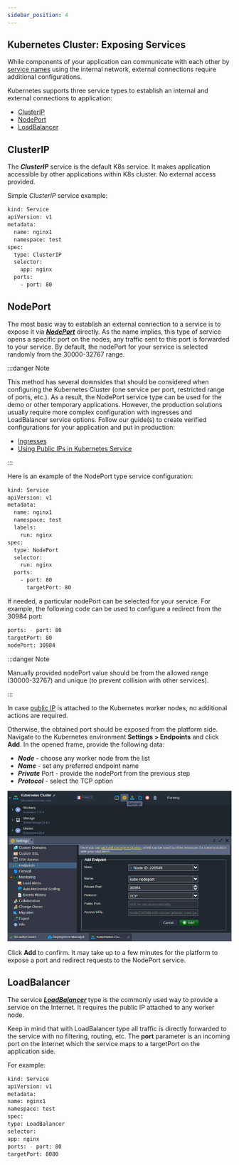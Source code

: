 ```yaml
---
sidebar_position: 4
---
```


## Kubernetes Cluster: Exposing Services

While components of your application can communicate with each other by [service names](https://cloudmydc.com/) using the internal network, external connections require additional configurations.

Kubernetes supports three service types to establish an internal and external connections to application:

- [ClusterIP](https://cloudmydc.com/)
- [NodePort](https://cloudmydc.com/)
- [LoadBalancer](https://cloudmydc.com/)

## ClusterIP

The **_ClusterIP_** service is the default K8s service. It makes application accessible by other applications within K8s cluster. No external access provided.

Simple _ClusterIP_ service example:

```bash
kind: Service
apiVersion: v1
metadata:
  name: nginx1
  namespace: test
spec:
  type: ClusterIP
  selector:
    app: nginx
  ports:
    - port: 80
```

## NodePort

The most basic way to establish an external connection to a service is to expose it via **_[NodePort](https://cloudmydc.com/)_** directly. As the name implies, this type of service opens a specific port on the nodes, any traffic sent to this port is forwarded to your service. By default, the nodePort for your service is selected randomly from the 30000-32767 range.

:::danger Note

This method has several downsides that should be considered when configuring the Kubernetes Cluster (one service per port, restricted range of ports, etc.). As a result, the NodePort service type can be used for the demo or other temporary applications. However, the production solutions usually require more complex configuration with ingresses and LoadBalancer service options. Follow our guide(s) to create verified configurations for your application and put in production:

- [Ingresses](https://cloudmydc.com/)
- [Using Public IPs in Kubernetes Service](https://cloudmydc.com/)

:::

Here is an example of the NodePort type service configuration:

```bash
kind: Service
apiVersion: v1
metadata:
  name: nginx1
  namespace: test
  labels:
    run: nginx
spec:
  type: NodePort
  selector:
    run: nginx
  ports:
    - port: 80
      targetPort: 80
```

If needed, a particular nodePort can be selected for your service. For example, the following code can be used to configure a redirect from the 30984 port:

```bash
ports: - port: 80
targetPort: 80
nodePort: 30984
```

:::danger Note

Manually provided nodePort value should be from the allowed range (30000-32767) and unique (to prevent collision with other services).

:::

In case [public IP](https://cloudmydc.com/) is attached to the Kubernetes worker nodes, no additional actions are required.

Otherwise, the obtained port should be exposed from the platform side. Navigate to the Kubernetes environment **Settings > Endpoints** and click **Add**. In the opened frame, provide the following data:

- **_Node_** - choose any worker node from the list
- **_Name_** - set any preferred endpoint name
- **_Private_** Port - provide the nodePort from the previous step
- **_Protocol_** - select the TCP option

<div style={{
    display:'flex',
    justifyContent: 'center',
    margin: '0 0 1rem 0'
}}>

![Locale Dropdown](./img/ExposingServices/01-endpoint-to-expose-kubernetes-service.png)

</div>

Click **Add** to confirm. It may take up to a few minutes for the platform to expose a port and redirect requests to the NodePort service.

## LoadBalancer

The service **_[LoadBalancer](https://cloudmydc.com/)_** type is the commonly used way to provide a service on the Internet. It requires the public IP attached to any worker node.

Keep in mind that with LoadBalancer type all traffic is directly forwarded to the service with no filtering, routing, etc. The **port** parameter is an incoming port on the Internet which the service maps to a targetPort on the application side.

For example:

```bash
kind: Service
apiVersion: v1
metadata:
name: nginx1
namespace: test
spec:
type: LoadBalancer
selector:
app: nginx
ports: - port: 80
targetPort: 8080
```
